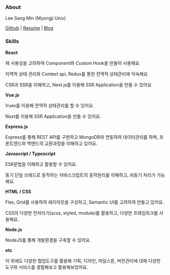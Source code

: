 ### About

Lee Sang Min (Myongji Univ)

[Github]() | [Resume]() | [Blog]()

### Skills

**React**

재 사용성을 고려하여 Component와 Custom Hook을 만들어 사용해요

지역적 상태 관리와 Context api, Redux를 통한 전역적 상태관리에 익숙해요

CSR과 SSR을 이해하고, Next.js를 이용해 SSR Application을 만들 수 있어요



**Vue.js**

Vuex를 이용해 전역적 상태관리를 할 수 있어요.

Nuxt를 이용해 SSR Application을 만들 수 있어요.

**Express.js**

Express를 통해 REST API를 구현하고 MongoDB와 연동하여 데이터관리를 하며, 프론트엔드와 백엔드의 교환과정을 이해하고 있어요.

**Javascript / Typescript**

ES6문법을 이해하고 활용할 수 있어요.

동기 단일 쓰레드로 동작하는 자바스크립트의 동작원리를 이해하고, 비동기 처리가 가능해요.

**HTML / CSS**

Flex, Grid를 사용하여 레이아웃을 구성하고, Semantic UI를 고려하여 만들고 있어요.

CSS의 다양한 전처리기(scss, styled, module)를 활용하고, 다양한 프레임워크를 사용해요.

**Node.js**

NodeJS를 통해 개발환경을 구축할 수 있어요.

**etc**

이 외에도 다양한 협업도구를 활용해 기획, 디자인, 마일스톤, 버전관리에 대해 다양한 도구와 서비스를 경험해보고 활용해보았어요.

<!-- ## Recommendation

> 이 개발자는 모모모입니다.
> 
> -000개발자- -->

<!-- ## 🧐개발자 분들의 추천사

> **000 개발자** (전 자이엔트 직장동료)
>
> 모모모 한 사람입니다. 추천드려요!

> **000 개발자** (전 위플래닛 직장 동료)
>
> 모모모 한 사람입니다. 추천드려요!

> **000 개발자** (전 트리짓 소프트웨어 직장 동료)
>
> 모모모 한 사람입니다. 추천드려요! -->
